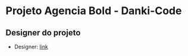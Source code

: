 # Projeto Agencia Bold - Danki-Code

## Designer do projeto
- Designer: <a href="https://xd.adobe.com/view/d9f79e73-0240-4ade-867e-7e07b8bf994a-8ca4/specs/" target="_blank">link</a>